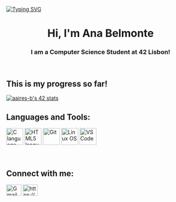 <a href="https://git.io/typing-svg"><img src="https://readme-typing-svg.herokuapp.com?font=Fira+code&weight=500&size=28&pause=90&color=AD85F7&vCenter=true&width=435&lines=Welcome!" alt="Typing SVG" /></a>

<h1 align="center"> Hi, I'm Ana Belmonte</h1>

<h3 align="center">I am a Computer Science Student at 42 Lisbon!</h3>
<br/>

## This is my progress so far!
[![aaires-b's 42 stats](https://badge.mediaplus.ma/kettlebells/aaires-b?1337Badge=off&UM6P=off)](https://github.com/oakoudad/badge42)
<br/>

## Languages and Tools:
<p>
  <img width=45px heigth= 45px src="https://cdn.jsdelivr.net/gh/devicons/devicon@latest/icons/c/c-original.svg" alt="C language" > 
  <img width=45px heigth= 45px src="https://cdn.jsdelivr.net/gh/devicons/devicon@latest/icons/html5/html5-original.svg" alt="HTML5 language">     
  <img width=45px heigth= 45px src="https://cdn.jsdelivr.net/gh/devicons/devicon@latest/icons/git/git-original.svg" alt="Git" >
  <img width=45px heigth= 45px src="https://cdn.jsdelivr.net/gh/devicons/devicon@latest/icons/linux/linux-original.svg" alt="Linux OS">
  <img width=45px heigth= 45px src="https://cdn.jsdelivr.net/gh/devicons/devicon@latest/icons/vscode/vscode-original.svg" alt="VS Code"/>               
</p>
<br/>

## Connect with me:
<p align="left">
<a href="mailto:anaairesbelmonte@gmail.com"><img align="center" height="30" width="40" src="https://www.logo.wine/a/logo/Gmail/Gmail-Logo.wine.svg" alt="Gmail Contact"/></a>
<a href="https://www.linkedin.com/in/anaabelmonte/" target="blank"><img align="center" src="https://raw.githubusercontent.com/rahuldkjain/github-profile-readme-generator/master/src/images/icons/Social/linked-in-alt.svg" alt="https://www.linkedin.com/in/anaabelmonte/" height="30" width="40" /></a>
</p>

